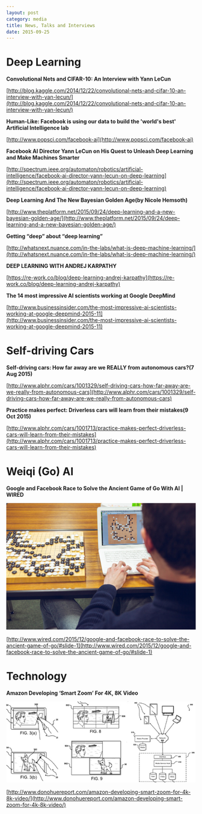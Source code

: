 ```yaml
---
layout: post
category: media
title: News, Talks and Interviews
date: 2015-09-25
---
```


# Deep Learning

**Convolutional Nets and CIFAR-10: An Interview with Yann LeCun**

[http://blog.kaggle.com/2014/12/22/convolutional-nets-and-cifar-10-an-interview-with-yan-lecun/](http://blog.kaggle.com/2014/12/22/convolutional-nets-and-cifar-10-an-interview-with-yan-lecun/)

**Human-Like: Facebook is using our data to build the 'world's best' Artificial Intelligence lab**

[http://www.popsci.com/facebook-ai](http://www.popsci.com/facebook-ai)

**Facebook AI Director Yann LeCun on His Quest to Unleash Deep Learning and Make Machines Smarter**

[http://spectrum.ieee.org/automaton/robotics/artificial-intelligence/facebook-ai-director-yann-lecun-on-deep-learning](http://spectrum.ieee.org/automaton/robotics/artificial-intelligence/facebook-ai-director-yann-lecun-on-deep-learning)

**Deep Learning And The New Bayesian Golden Age(by Nicole Hemsoth)**

[http://www.theplatform.net/2015/09/24/deep-learning-and-a-new-bayesian-golden-age/](http://www.theplatform.net/2015/09/24/deep-learning-and-a-new-bayesian-golden-age/)

**Getting “deep” about “deep learning”**

[http://whatsnext.nuance.com/in-the-labs/what-is-deep-machine-learning/](http://whatsnext.nuance.com/in-the-labs/what-is-deep-machine-learning/)

**DEEP LEARNING WITH ANDREJ KARPATHY**

[https://re-work.co/blog/deep-learning-andrej-karpathy](https://re-work.co/blog/deep-learning-andrej-karpathy)

**The 14 most impressive AI scientists working at Google DeepMind**

[http://www.businessinsider.com/the-most-impressive-ai-scientists-working-at-google-deepmind-2015-11](http://www.businessinsider.com/the-most-impressive-ai-scientists-working-at-google-deepmind-2015-11)

# Self-driving Cars

**Self-driving cars: How far away are we REALLY from autonomous cars?(7 Aug 2015)**

[http://www.alphr.com/cars/1001329/self-driving-cars-how-far-away-are-we-really-from-autonomous-cars](http://www.alphr.com/cars/1001329/self-driving-cars-how-far-away-are-we-really-from-autonomous-cars)

**Practice makes perfect: Driverless cars will learn from their mistakes(9 Oct 2015)**

[http://www.alphr.com/cars/1001713/practice-makes-perfect-driverless-cars-will-learn-from-their-mistakes](http://www.alphr.com/cars/1001713/practice-makes-perfect-driverless-cars-will-learn-from-their-mistakes)

# Weiqi (Go) AI

**Google and Facebook Race to Solve the Ancient Game of Go With AI | WIRED**

<img src="/assets/news_talks_interviews/Go-02-1024x683.jpg" />

[http://www.wired.com/2015/12/google-and-facebook-race-to-solve-the-ancient-game-of-go/#slide-1](http://www.wired.com/2015/12/google-and-facebook-race-to-solve-the-ancient-game-of-go/#slide-1)

# Technology

**Amazon Developing ‘Smart Zoom’ For 4K, 8K Video**

<img src="/assets/news_talks_interviews/Amazon-Smart-Zoom.jpg" width="600" />

[http://www.donohuereport.com/amazon-developing-smart-zoom-for-4k-8k-video/](http://www.donohuereport.com/amazon-developing-smart-zoom-for-4k-8k-video/)